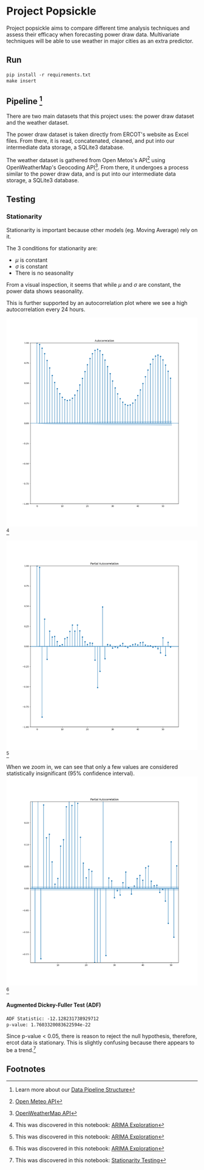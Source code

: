 # Project Popsickle
Project popsickle aims to compare different time analysis techniques and assess their efficacy when forecasting power draw data. Multivariate techniques will be able to use weather in major cities as an extra predictor.

## Run
```
pip install -r requirements.txt
make insert
```

## Pipeline [^1]
There are two main datasets that this project uses: the power draw dataset and the weather dataset.

The power draw dataset is taken directly from ERCOT's website as Excel files. From there, it is read, concatenated, cleaned, and put into our intermediate data storage, a SQLite3 database.

The weather dataset is gathered from Open Metos's API[^4] using OpenWeatherMap's Geocoding API[^5]. From there, it undergoes a process similar to the power draw data, and is put into our intermediate data storage, a SQLite3 database.

## Testing
### Stationarity
Stationarity is important because other models (eg. Moving Average) rely on it. 

The 3 conditions for stationarity are:
 - $\mu$ is constant
 - $\sigma$ is constant
 - There is no seasonality

From a visual inspection, it seems that while $\mu$ and $\sigma$ are constant, the power data shows seasonality.

This is further supported by an autocorrelation plot where we see a high autocorrelation every 24 hours.

![Autocorrelation Plot](results/autocorrelation.png)[^2]

![Partial Autocorrelation Plot](results/pacf.png)[^2]

When we zoom in, we can see that only a few values are considered statistically insignificant (95% confidence interval).
![Partial Autocorrelation Plot (Zoomed in)](results/pacf_zoom.png)[^2]

#### Augmented Dickey-Fuller Test (ADF)
```
ADF Statistic: -12.128231738929712
p-value: 1.7603320083622594e-22
```

Since p-value $\lt$ 0.05, there is reason to reject the null hypothesis, therefore, ercot data is stationary. This is slightly confusing because there appears to be a trend.[^3]

## Footnotes
[^1]: Learn more about our [Data Pipeline Structure](https://github.com/dssg/hitchhikers-guide/tree/master/sources/curriculum/0_before_you_start/pipelines-and-project-workflow)
[^2]: This was discovered in this notebook: [ARIMA Exploration](https://github.com/JeromeSiljanUTA/project-popsickle/blob/main/notebooks/2023-02-18-jds-arima-exploration.ipynb)
[^3]: This was discovered in this notebook: [Stationarity Testing](https://github.com/JeromeSiljanUTA/project-popsickle/blob/main/notebooks/2023-02-19-jds-stationarity-testing.ipynb)
[^4]: [Open Meteo API](https://open-meteo.com/en/docs/historical-weather-api#latitude=32.78&longitude=-96.81&start_date=2002-01-01&end_date=2022-12-31&hourly=temperature_2m)
[^5]: [OpenWeatherMap API](https://openweathermap.org/api/geocoding-api)

